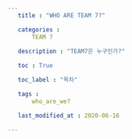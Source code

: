 ```yaml
---
   title : "WHO ARE TEAM 7?" 

   categories : 
       TEAM 7
   
   description : "TEAM7은 누구인가?"

   toc : True

   toc_label : "목차"

   tags : 
       who_are_we?

   last_modified_at : 2020-06-16

---
```


